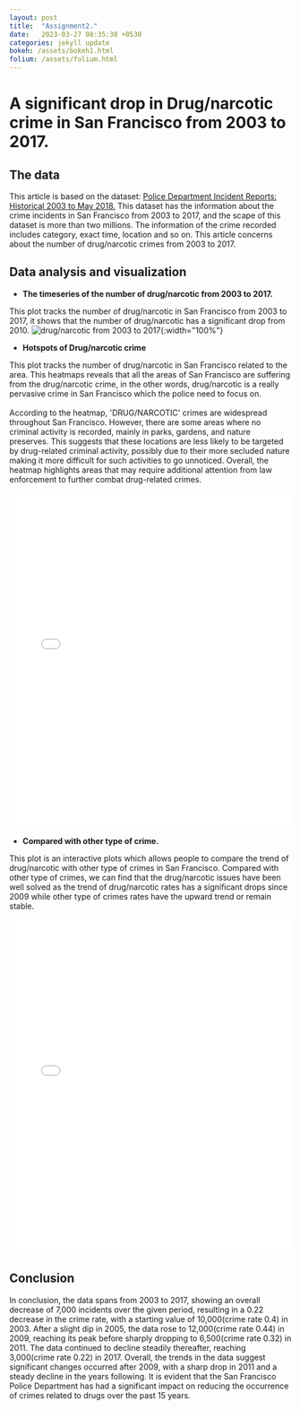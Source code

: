 ```yaml
---
layout: post
title:  "Assignment2."
date:   2023-03-27 08:35:38 +0530
categories: jekyll update
bokeh: /assets/bokeh1.html
folium: /assets/folium.html
---
```


<h1> A significant drop in Drug/narcotic crime in San Francisco from 2003 to 2017.</h1>

<h2> The data </h2>

This article is based on the dataset: <a href="https://data.sfgov.org/Public-Safety/Police-Department-Incident-Reports-Historical-2003/tmnf-yvry">Police Department Incident Reports: Historical 2003 to May 2018.</a>
This dataset has the information about the crime incidents in San Francisco from 2003 to 2017, and the scape of this dataset is more than two millions.
The information of the crime recorded includes category, exact time, location and so on. This article concerns about
the number of drug/narcotic crimes from 2003 to 2017. 

<h2> Data analysis and visualization</h2>

* <b>The timeseries of the number of drug/narcotic from 2003 to 2017.</b>

This plot tracks the number of drug/narcotic in San Francisco from 2003 to 2017, it shows that the number 
of drug/narcotic has a significant drop from 2010.
![drug/narcotic from 2003 to 2017]({{site.baseurl}}/images/DRUG1.png){:width="100%"}

* <b>Hotspots of Drug/narcotic crime</b>

This plot tracks the number of drug/narcotic in San Francisco related to the area. This heatmaps reveals that
all the areas of San Francisco are suffering from the drug/narcotic crime, in the other words, drug/narcotic is 
a really pervasive crime in San Francisco which the police need to focus on. 
<br>
<br>
According to the heatmap, 'DRUG/NARCOTIC' crimes are widespread throughout San Francisco. However, there are some areas where no criminal activity is recorded, mainly in parks, gardens, and nature preserves. This suggests that these locations are less likely to be targeted by drug-related criminal activity, possibly due to their more secluded nature making it more difficult for such activities to go unnoticed. Overall, the heatmap highlights areas that may require additional attention from law enforcement to further combat drug-related crimes.

<iframe src="{{page.folium}}" width="100%" height="600px" frameborder="0">
    Sorry, your browser doesn't support iframes.
</iframe>

* <b>Compared with other type of crime.</b>

This plot is an interactive plots which allows people to compare the trend of drug/narcotic with other type of crimes in San Francisco.
Compared with other type of crimes, we can find that the drug/narcotic issues have been well solved as the trend of
drug/narcotic rates has a significant drops since 2009 while other type of crimes rates have the upward trend or remain stable.


<iframe src="{{page.bokeh}}" width="100%" height="600px" frameborder="0">
    Sorry, your browser doesn't support iframes.
</iframe>

<h2> Conclusion </h2>
In conclusion, the data spans from 2003 to 2017, showing an overall decrease of 7,000 incidents over the given period, resulting in a 0.22 decrease in the crime rate, with a starting value of 10,000(crime rate 0.4) in 2003. After a slight dip in 2005, the data rose to 12,000(crime rate 0.44) in 2009, reaching its peak before sharply dropping to 6,500(crime rate 0.32) in 2011. The data continued to decline steadily thereafter, reaching 3,000(crime rate 0.22) in 2017. Overall, the trends in the data suggest significant changes occurred after 2009, with a sharp drop in 2011 and a steady decline in the years following. It is evident that the San Francisco Police Department has had a significant impact on reducing the occurrence of crimes related to drugs over the past 15 years.

